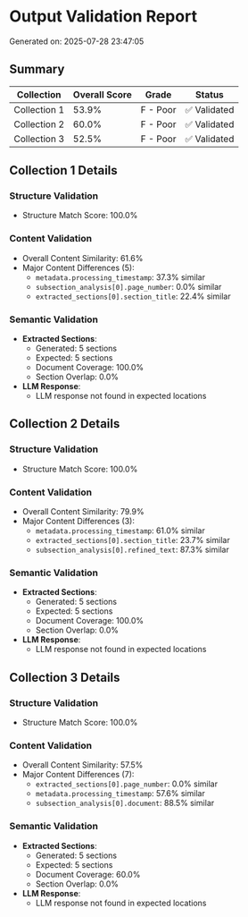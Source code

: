 # Output Validation Report

Generated on: 2025-07-28 23:47:05

## Summary

| Collection | Overall Score | Grade | Status |
|------------|---------------|-------|---------|
| Collection 1 | 53.9% | F - Poor | ✅ Validated |
| Collection 2 | 60.0% | F - Poor | ✅ Validated |
| Collection 3 | 52.5% | F - Poor | ✅ Validated |

## Collection 1 Details

### Structure Validation
- Structure Match Score: 100.0%

### Content Validation
- Overall Content Similarity: 61.6%
- Major Content Differences (5):
  - `metadata.processing_timestamp`: 37.3% similar
  - `subsection_analysis[0].page_number`: 0.0% similar
  - `extracted_sections[0].section_title`: 22.4% similar

### Semantic Validation
- **Extracted Sections**:
  - Generated: 5 sections
  - Expected: 5 sections
  - Document Coverage: 100.0%
  - Section Overlap: 0.0%
- **LLM Response**:
  - LLM response not found in expected locations

## Collection 2 Details

### Structure Validation
- Structure Match Score: 100.0%

### Content Validation
- Overall Content Similarity: 79.9%
- Major Content Differences (3):
  - `metadata.processing_timestamp`: 61.0% similar
  - `extracted_sections[0].section_title`: 23.7% similar
  - `subsection_analysis[0].refined_text`: 87.3% similar

### Semantic Validation
- **Extracted Sections**:
  - Generated: 5 sections
  - Expected: 5 sections
  - Document Coverage: 100.0%
  - Section Overlap: 0.0%
- **LLM Response**:
  - LLM response not found in expected locations

## Collection 3 Details

### Structure Validation
- Structure Match Score: 100.0%

### Content Validation
- Overall Content Similarity: 57.5%
- Major Content Differences (7):
  - `extracted_sections[0].page_number`: 0.0% similar
  - `metadata.processing_timestamp`: 57.6% similar
  - `subsection_analysis[0].document`: 88.5% similar

### Semantic Validation
- **Extracted Sections**:
  - Generated: 5 sections
  - Expected: 5 sections
  - Document Coverage: 60.0%
  - Section Overlap: 0.0%
- **LLM Response**:
  - LLM response not found in expected locations